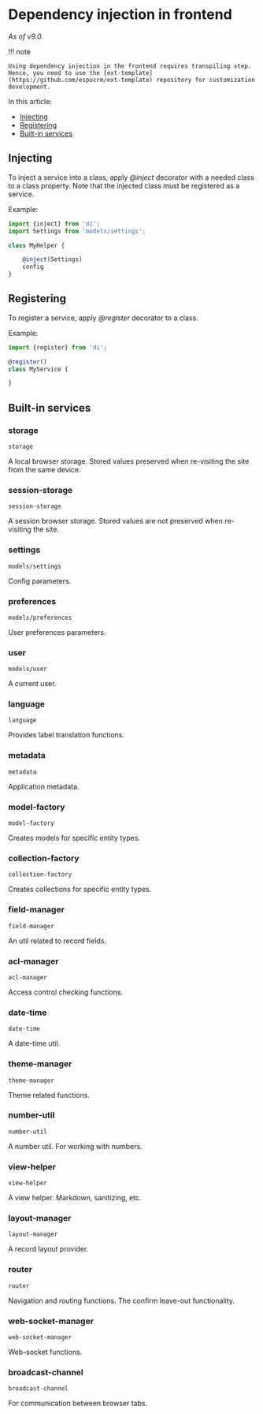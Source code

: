 # Dependency injection in frontend

*As of v9.0.*

!!! note

    Using dependency injection in the frontend requires transpiling step. Hence, you need to use the [ext-template](https://github.com/espocrm/ext-template) repository for customization development.

In this article:

* [Injecting](#injecting)
* [Registering](#registering)
* [Built-in services](#built-in-services)

## Injecting

To inject a service into a class, apply *@inject* decorator with a needed class to a class property. Note that the injected class must be registered as a service.

Example:

```js
import {inject} from 'di';
import Settings from 'models/settings';

class MyHelper {

    @inject(Settings)
    config
}
```

## Registering

To register a service, apply *@register* decorator to a class.

Example:

```js
import {register} from 'di';

@register()
class MyService {

}
```

## Built-in services

### storage

`storage`

A local browser storage. Stored values preserved when re-visiting the site from the same device.

### session-storage

`session-storage`

A session browser storage. Stored values are not preserved when re-visiting the site.

### settings

`models/settings`

Config parameters.

### preferences

`models/preferences`

User preferences parameters.

### user

`models/user`

A current user.

### language

`language`

Provides label translation functions.

### metadata

`metadata`

Application metadata.

### model-factory

`model-factory`

Creates models for specific entity types.

### collection-factory

`collection-factory`

Creates collections for specific entity types.

### field-manager

`field-manager`

An util related to record fields.

### acl-manager

`acl-manager`

Access control checking functions.

### date-time

`date-time`

A date-time util.

### theme-manager

`theme-manager`

Theme related functions.

### number-util

`number-util`

A number util. For working with numbers.

### view-helper

`view-helper`

A view helper. Markdown, sanitizing, etc.

### layout-manager

`layout-manager`

A record layout provider.

### router

`router`

Navigation and routing functions. The confirm leave-out functionality.

### web-socket-manager

`web-socket-manager`

Web-socket functions.

### broadcast-channel

`broadcast-channel`

For communication between browser tabs.



